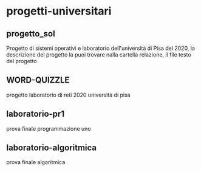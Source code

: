 # progetti-universitari

## progetto_sol
Progetto di sistemi operativi e laboratorio dell'università di Pisa del 2020, la descrizione del progetto la puoi trovare nalla cartella relazione, il file testo del progetto

## WORD-QUIZZLE
progetto laboratorio di reti 2020 università di pisa

## laboratorio-pr1
prova finale programmazione uno

## laboratorio-algoritmica
prova finale algoritmica  